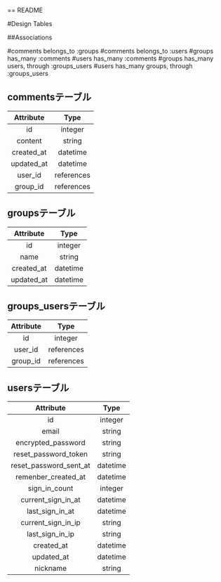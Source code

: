 == README

#Design Tables

##Associations

#comments belongs_to :groups
#comments belongs_to :users
#groups has_many :comments
#users has_many :comments
#groups has_many users, through :groups_users
#users has_many groups, through :groups_users

## commentsテーブル

| Attribute  | Type |
|:-----------:|:------------:|
|id|integer|
|content|string|
|created_at|datetime|
|updated_at|datetime|
|user_id|references|
|group_id|references|

## groupsテーブル

| Attribute  | Type |
|:-----------:|:------------:|
|id|integer|
|name|string|
|created_at|datetime|
|updated_at|datetime|

## groups_usersテーブル

| Attribute  | Type |
|:-----------:|:------------:|
|id|integer|
|user_id|references|
|group_id|references|

## usersテーブル

| Attribute  | Type |
|:-----------:|:------------:|
|id|integer|
|email|string|
|encrypted_password|string|
|reset_password_token|string|
|reset_password_sent_at|datetime|
|remenber_created_at|datetime|
|sign_in_count|integer|
|current_sign_in_at|datetime|
|last_sign_in_at|datetime|
|current_sign_in_ip|string|
|last_sign_in_ip|string|
|created_at|datetime|
|updated_at|datetime|
|nickname|string|
